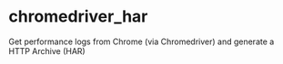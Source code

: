 # chromedriver_har

Get performance logs from Chrome (via Chromedriver) and generate a HTTP Archive (HAR)
